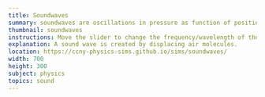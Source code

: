 ```yaml
---
title: Soundwaves
summary: soundwaves are oscillations in pressure as function of position and time.
thumbnail: soundwaves
instructions: Move the slider to change the frequency/wavelength of the soundwave. Follow a particular molecule to see that it undergoes oscillatory motion, not linear translation.
explanation: A sound wave is created by displacing air molecules.
location: https://ccny-physics-sims.github.io/sims/soundwaves/
width: 700
height: 300
subject: physics
topics: sound
---
```

